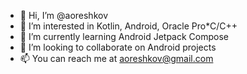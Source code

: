 - 👋 Hi, I’m @aoreshkov
- 👀 I’m interested in Kotlin, Android, Oracle Pro*C/C++
- 🌱 I’m currently learning Android Jetpack Compose
- 💞️ I’m looking to collaborate on Android projects 
- 📫 You can reach me at aoreshkov@gmail.com

<!---
aoreshkov/aoreshkov is a ✨ special ✨ repository because its `README.md` (this file) appears on your GitHub profile.
You can click the Preview link to take a look at your changes.
--->
